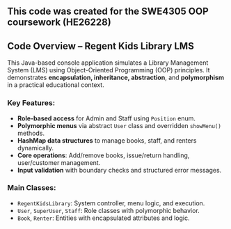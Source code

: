 ## This code was created for the SWE4305 OOP coursework (HE26228)
## Code Overview – Regent Kids Library LMS

This Java-based console application simulates a Library Management System (LMS) using Object-Oriented Programming (OOP) principles. It demonstrates **encapsulation, inheritance, abstraction**, and **polymorphism** in a practical educational context.

### Key Features:
- **Role-based access** for Admin and Staff using `Position` enum.
- **Polymorphic menus** via abstract `User` class and overridden `showMenu()` methods.
- **HashMap data structures** to manage books, staff, and renters dynamically.
- **Core operations**: Add/remove books, issue/return handling, user/customer management.
- **Input validation** with boundary checks and structured error messages.

### Main Classes:
- `RegentKidsLibrary`: System controller, menu logic, and execution.
- `User`, `SuperUser`, `Staff`: Role classes with polymorphic behavior.
- `Book`, `Renter`: Entities with encapsulated attributes and logic.



